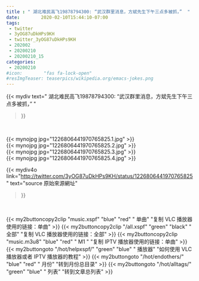 ```yaml
---
title : " 湖北难民高飞19878794300: “武汉群里消息，方斌先生下午三点多被抓，”  "
date:        2020-02-10T15:44:10-07:00
tags:
 - twitter
 - 3yOG87uDkHPs9KH
 - twitter_3yOG87uDkHPs9KH
 - 202002
 - 20200210
 - 20200210_15
categories:
 - 20200210
#icon:        "fas fa-lock-open"
#resImgTeaser: teaserpics/wikipedia.org/emacs-jokes.png
---
```


{{< mydiv text=" 湖北难民高飞19878794300: “武汉群里消息，方斌先生下午三点多被抓，”  "
>}}
<br>


 {{< mynojpg jpg="1226806441970765825.1.jpg" >}}<br>  {{< mynojpg jpg="1226806441970765825.2.jpg" >}}<br>  {{< mynojpg jpg="1226806441970765825.3.jpg" >}}<br>  {{< mynojpg jpg="1226806441970765825.4.jpg" >}}<br> 



{{< mydiv4o link="http://twitter.com/3yOG87uDkHPs9KH/status/1226806441970765825"
text="source 原始來源網址"
>}}


<br>



{{< my2buttoncopy2clip "music.xspf"        "blue"   "red"    " 单曲"  "复制 VLC 播放器使用的链接：单曲" >}} {{< my2buttoncopy2clip "/all.xspf"         "green"  "black"  " 全部"  "复制 VLC 播放器使用的链接：全部" >}} {{< my2buttoncopy2clip "music.m3u8"        "blue"   "red"    " M1 "    "复制 IPTV 播放器使用的链接：单曲" >}} {{< my2buttongoto      "/hot/helpxspf/"    "green"  "blue"   " 播放器" "如何使用 VLC 播放器或者 IPTV 播放器的教程" >}} {{< my2buttongoto      "/hot/endothers/"   "blue"   "red"    " 月份"   "转到月份总目录" >}} {{< my2buttongoto      "/hot/alltags/"     "green"  "blue"   " 列表"   "转到文章总列表" >}} 
